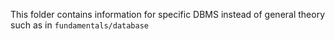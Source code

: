This folder contains information for specific DBMS instead of general theory such as in `fundamentals/database`
